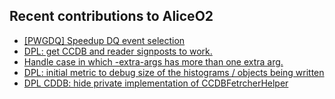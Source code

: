 ## Recent contributions to AliceO2
- [[PWGDQ] Speedup DQ event selection](https://github.com/AliceO2Group/O2Physics/pull/13043)
- [DPL: get CCDB and reader signposts to work.](https://github.com/AliceO2Group/AliceO2/pull/14678)
- [Handle case in which -extra-args has more than one extra arg.](https://github.com/AliceO2Group/O2CodeChecker/pull/46)
- [DPL: initial metric to debug size of the histograms / objects being written](https://github.com/AliceO2Group/AliceO2/pull/14636)
- [DPL CDDB: hide private implementation of CCDBFetrcherHelper](https://github.com/AliceO2Group/AliceO2/pull/14633)
